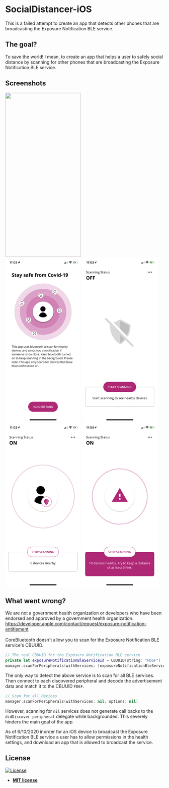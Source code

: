 # SocialDistancer-iOS
This is a failed attempt to create an app that detects other phones that are broadcasting the Exposure Notification BLE service.

## The goal?
To save the world! I mean, to create an app that helps a user to safely social distance by scanning for other phones that are broadcasting the Exposure Notification BLE service.

## Screenshots
<img src="https://github.com/djk12587/SocialDistancer-iOS/blob/master/Screenshots/demo.gif" width="240" height="520"><br>
<img src="https://github.com/djk12587/SocialDistancer-iOS/blob/master/Screenshots/intro.PNG" width="240" height="520"> 
<img src="https://github.com/djk12587/SocialDistancer-iOS/blob/master/Screenshots/not_scanning.PNG" height="520"><br>
<img src="https://github.com/djk12587/SocialDistancer-iOS/blob/master/Screenshots/scanning.PNG" width="240" height="520"> 
<img src="https://github.com/djk12587/SocialDistancer-iOS/blob/master/Screenshots/scanning_devices_found.PNG" width="240" height="520">

## What went wrong?
We are not a government health organization or developers who have been endorsed and approved by a government health organization.
https://developer.apple.com/contact/request/exposure-notification-entitlement<br><br>
CoreBluetooth doesn't allow you to scan for the Exposure Notification BLE service's CBUUID.
```swift
// The real CBUUID for the Exposure Notification BLE service.
private let exposureNotificationBleServiceId = CBUUID(string: "FD6F")
manager.scanForPeripherals(withServices: [exposureNotificationBleServiceId], options: [CBCentralManagerScanOptionAllowDuplicatesKey : true])
```
The only way to detect the above service is to scan for all BLE services. Then connect to each discovered peripheral and decode the advertisement data and match it to the CBUUID `FD6F`.
```swift
// Scan for all devices
manager.scanForPeripherals(withServices: nil, options: nil)
```
However, scanning for `nil` services does not generate call backs to the `didDiscover peripheral` delegate while backgrounded. This severely hinders the main goal of the app.

As of 6/10/2020 inorder for an iOS device to broadcast the Exposure Notification BLE service a user has to allow permissions in the health settings, and download an app that is allowed to broadcast the service.

## License

[![License](http://img.shields.io/:license-mit-blue.svg?style=flat-square)](http://badges.mit-license.org)

- **[MIT license](https://github.com/djk12587/SocialDistancer-iOS/blob/master/LICENSE)**
